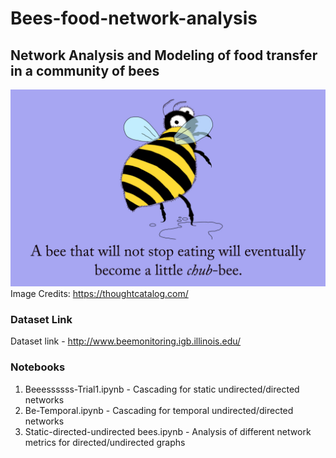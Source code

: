 # Bees-food-network-analysis
## Network Analysis and Modeling of food transfer in a community of bees
![alt text](https://github.com/rc1208/Bees-food-network-analysis/blob/master/bee-puns1.jpg)
Image Credits: https://thoughtcatalog.com/

### Dataset Link
Dataset link - http://www.beemonitoring.igb.illinois.edu/

### Notebooks
1) Beeessssss-Trial1.ipynb - Cascading for static undirected/directed networks
2) Be-Temporal.ipynb - Cascading for temporal undirected/directed networks
3) Static-directed-undirected bees.ipynb - Analysis of different network metrics for directed/undirected graphs







